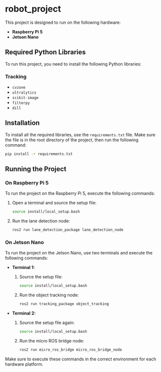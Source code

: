 # robot_project

This project is designed to run on the following hardware:
- **Raspberry Pi 5**
- **Jetson Nano**

## Required Python Libraries

To run this project, you need to install the following Python libraries:

### Tracking
- `cvzone`
- `ultralytics`
- `scikit-image`
- `filterpy`
- `dill`

## Installation

To install all the required libraries, use the `requirements.txt` file. Make sure the file is in the root directory of the project, then run the following command:

```bash
pip install -r requirements.txt
```
## Running the Project

### On Raspberry Pi 5

To run the project on the Raspberry Pi 5, execute the following commands:

1. Open a terminal and source the setup file:
    ```bash
    source install/local_setup.bash
    ```
2. Run the lane detection node:
    ```bash
    ros2 run lane_detection_package lane_detection_node
    ```

### On Jetson Nano

To run the project on the Jetson Nano, use two terminals and execute the following commands:

- **Terminal 1:**
  1. Source the setup file:
     ```bash
     source install/local_setup.bash
     ```
  2. Run the object tracking node:
     ```bash
     ros2 run tracking_package object_tracking
     ```

- **Terminal 2:**
  1. Source the setup file again:
     ```bash
     source install/local_setup.bash
     ```
  2. Run the micro ROS bridge node:
     ```bash
     ros2 run micro_ros_bridge micro_ros_bridge_node
     ```

Make sure to execute these commands in the correct environment for each hardware platform.
